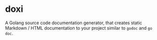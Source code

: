 # doxi
A Golang source code documentation generator, that creates static Markdown / HTML documentation to your project similar to `godoc` and `go doc`.
